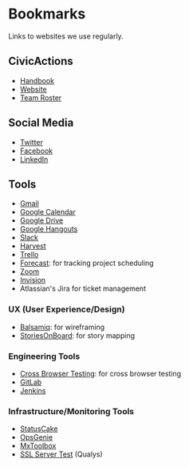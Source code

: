 # Bookmarks

Links to websites we use regularly.

## CivicActions

*   [Handbook](https://github.com/CivicActions/handbook)
*   [Website](https://civicactions.com/)
*   [Team Roster](https://docs.google.com/spreadsheets/d/1mIuxn1pxwNjD2B9kpWgyT1NlAdlvPSZjGDNFvbi3aFs/edit)

## Social Media

*   [Twitter](https://twitter.com/CivicActions)
*   [Facebook](https://www.facebook.com/CivicActions/)
*   [LinkedIn](https://www.linkedin.com/company-beta/54684/)

## Tools

*   [Gmail](https://mail.google.com/)
*   [Google Calendar](https://calendar.google.com)
*   [Google Drive](https://drive.google.com/drive/u/0/)
*   [Google Hangouts](https://hangouts.google.com/)
*   [Slack](https://civicactions.slack.com)
*   [Harvest](https://civicactions.harvestapp.com/time#)
*   [Trello](https://trello.com/)
*   [Forecast](https://forecastapp.com/615047/schedule/projects): for tracking project scheduling
*   [Zoom](https://zoom.us/)
*   [Invision](https://www.invisionapp.com/home)
*   Atlassian's Jira for ticket management

### UX (User Experience/Design)

*   [Balsamiq](https://www.mybalsamiq.com/login): for wireframing
*   [StoriesOnBoard](https://app.storiesonboard.com/login): for story mapping

### Engineering Tools

*   [Cross Browser Testing](https://crossbrowsertesting.com): for cross browser testing
*   [GitLab](https://git.civicactions.net/)
*   [Jenkins](http://ci.civicactions.net/)

### Infrastructure/Monitoring Tools

*   [StatusCake](https://app.statuscake.com/YourStatus.php)
*   [OpsGenie](https://app.opsgenie.com/alert)
*   [MxToolbox](https://mxtoolbox.com/SuperTool.aspx)
*   [SSL Server Test](https://www.ssllabs.com/ssltest/) (Qualys)
